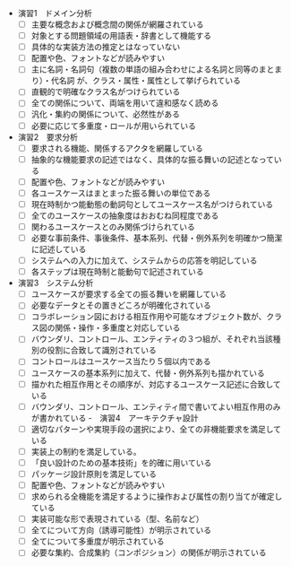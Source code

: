 - 演習1　ドメイン分析
    - [ ] 主要な概念および概念間の関係が網羅されている
    - [ ] 対象とする問題領域の用語表・辞書として機能する
    - [ ] 具体的な実装方法の推定とはなっていない
    - [ ] 配置や色、フォントなどが読みやすい
    - [ ] 主に名詞・名詞句（複数の単語の組み合わせによる名詞と同等のまとまり）・代名詞 が、クラス・属性・属性として挙げられている
    - [ ] 直観的で明確なクラス名がつけられている
    - [ ] 全ての関係について、両端を用いて違和感なく読める
    - [ ] 汎化・集約の関係について、必然性がある
    - [ ] 必要に応じて多重度・ロールが用いられている
- 演習2　要求分析
    - [ ] 要求される機能、関係するアクタを網羅している
    - [ ] 抽象的な機能要求の記述ではなく、具体的な振る舞いの記述となっている
    - [ ] 配置や色、フォントなどが読みやすい
    - [ ] 各ユースケースはまとまった振る舞いの単位である
    - [ ] 現在時制かつ能動態の動詞句としてユースケース名がつけられている
    - [ ] 全てのユースケースの抽象度はおおむね同程度である
    - [ ] 関わるユースケースとのみ関係づけられている
    - [ ] 必要な事前条件、事後条件、基本系列、代替・例外系列を明確かつ簡潔に記述している
    - [ ] システムへの入力に加えて、システムからの応答を明記している
    - [ ] 各ステップは現在時制と能動句で記述されている
- 演習3　システム分析
    - [ ] ユースケースが要求する全ての振る舞いを網羅している
    - [ ] 必要なデータとその置きどころが明確化されている
    - [ ] コラボレーション図における相互作用や可能なオブジェクト数が、クラス図の関係・操作・多重度と対応している
    - [ ] バウンダリ、コントロール、エンティティの３つ組が、それぞれ当該種別の役割に合致して識別されている
    - [ ] コントロールはユースケース当たり５個以内である
    - [ ] ユースケースの基本系列に加えて、代替・例外系列も描かれている
    - [ ] 描かれた相互作用とその順序が、対応するユースケース記述に合致している
    - [ ] バウンダリ、コントロール、エンティティ間で書いてよい相互作用のみが書かれている
-　演習4　アーキテクチャ設計
    - [ ] 適切なパターンや実現手段の選択により、全ての非機能要求を満足している
    - [ ] 実装上の制約を満足している。
    - [ ] 「良い設計のための基本技術」を的確に用いている
    - [ ] パッケージ設計原則を満足している
    - [ ] 配置や色、フォントなどが読みやすい
    - [ ] 求められる全機能を満足するように操作および属性の割り当てが確定している
    - [ ] 実装可能な形で表現されている（型、名前など）
    - [ ] 全てについて方向（誘導可能性）が明示されている
    - [ ] 全てについて多重度が明示されている
    - [ ] 必要な集約、合成集約（コンポジション）の関係が明示されている
